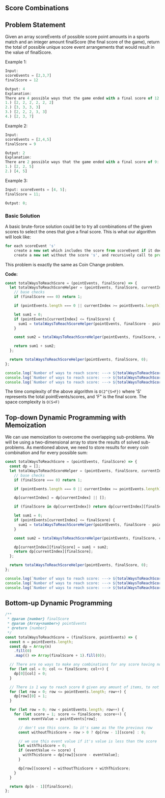 ## Score Combinations

## Problem Statement

Given an array scoreEvents of possible score point amounts in a sports match and an integer amount finalScore (the final score of the game), return the total of possible unique score event arrangements that would result in the value of finalScore.

Example 1:

```js
Input:
scoreEvents = [2,3,7]
finalScore = 12

Output: 4
Explanation:
There are 4 possible ways that the game ended with a final score of 12:
1.) [2, 2, 2, 2, 2, 2]
2.) [3, 3, 3, 3]
3.) [2, 2, 2, 3, 3]
4.) [2, 3, 7]
```

Example 2:

```js
Input:
scoreEvents = [2,4,5]
finalScore = 9

Output: 2
Explanation:
There are 2 possible ways that the game ended with a final score of 9:
1.) [2, 2, 5]
2.) [4, 5]
```

Example 3:

```js
Input: scoreEvents = [4, 5];
finalScore = 11;

Output: 0;
```

### Basic Solution

A basic brute-force solution could be to try all combinations of the given scores to select the ones that give a final score. This is what our algorithm will look like:

```js
for each scoreEvent 's'
    create a new set which includes the score from scoreEvent if it does not exceed the final score, and recursively call to process all scoreEvents
    create a new set without the score 's', and recursively call to process the remaining scores.
```

This problem is exactly the same as Coin Change problem.

**Code:**

```js
const totalWaysToReachScore = (pointEvents, finalScore) => {
  let totalWaysToReachScoreHelper = (pointEvents, finalScore, currentIndex) => {
    // base checks
    if (finalScore === 0) return 1;

    if (pointEvents.length === 0 || currentIndex >= pointEvents.length) return 0;

    let sum1 = 0;
    if (pointEvents[currentIndex] <= finalScore) {
      sum1 = totalWaysToReachScoreHelper(pointEvents, finalScore - pointEvents[currentIndex], currentIndex);
    }

    const sum2 = totalWaysToReachScoreHelper(pointEvents, finalScore, currentIndex + 1);

    return sum1 + sum2;
  };

  return totalWaysToReachScoreHelper(pointEvents, finalScore, 0);
};

console.log(`Number of ways to reach score: ---> ${totalWaysToReachScore([2, 3, 7], 12)}`);
console.log(`Number of ways to reach score: ---> ${totalWaysToReachScore([2, 4, 5], 9)}`);
console.log(`Number of ways to reach score: ---> ${totalWaysToReachScore([4, 5], 11)}`);
```

The time complexity of the above algorithm is `O(2^{S+F})` where 'S' represents the total pointEvents/scores, and 'F" is the final score. The space complexity is `O(S+F)`

## Top-down Dynamic Programming with Memoization

We can use memoization to overcome the overlapping sub-problems. We will be using a two-dimensional array to store the results of solved sub-problems. As mentioned above, we need to store results for every coin combination and for every possible sum:

```js
const totalWaysToReachScore = (pointEvents, finalScore) => {
  const dp = [];
  let totalWaysToReachScoreHelper = (pointEvents, finalScore, currentIndex) => {
    // base checks
    if (finalScore === 0) return 1;

    if (pointEvents.length === 0 || currentIndex >= pointEvents.length) return 0;

    dp[currentIndex] = dp[currentIndex] || [];

    if (finalScore in dp[currentIndex]) return dp[currentIndex][finalScore];

    let sum1 = 0;
    if (pointEvents[currentIndex] <= finalScore) {
      sum1 = totalWaysToReachScoreHelper(pointEvents, finalScore - pointEvents[currentIndex], currentIndex);
    }

    const sum2 = totalWaysToReachScoreHelper(pointEvents, finalScore, currentIndex + 1);

    dp[currentIndex][finalScore] = sum1 + sum2;
    return dp[currentIndex][finalScore];
  };

  return totalWaysToReachScoreHelper(pointEvents, finalScore, 0);
};

console.log(`Number of ways to reach score: ---> ${totalWaysToReachScore([2, 3, 7], 12)}`);
console.log(`Number of ways to reach score: ---> ${totalWaysToReachScore([2, 4, 5], 9)}`);
console.log(`Number of ways to reach score: ---> ${totalWaysToReachScore([4, 5], 11)}`);
```

## Bottom-up Dynamic Programming

```js
/**
 * @param {number} finalScore
 * @param {Array<number>} pointEvents
 * @return {number}
 */
const totalWaysToReachScore = (finalScore, pointEvents) => {
  const n = pointEvents.length;
  const dp = Array(n)
    .fill(0)
    .map(() => Array(finalScore + 1).fill(0));

  // There are no ways to make any combinations for any score having no point events
  for (let col = 0; col <= finalScore; col++) {
    dp[0][col] = 0;
  }

  // There is 1 way to reach score 0 given any amount of items, to not score at all
  for (let row = 0; row <= pointEvents.length; row++) {
    dp[row][0] = 1;
  }

  for (let row = 0; row < pointEvents.length; row++) {
    for (let score = 1; score <= finalScore; score++) {
      const eventValue = pointEvents[row];

      // don't use this score. So it's same as the the previous row
      const withoutThisScore = row > 0 ? dp[row - 1][score] : 0;

      // we use this event value if it's value is less than the score
      let withThisScore = 0;
      if (eventValue <= score) {
        withThisScore = dp[row][score - eventValue];
      }

      dp[row][scoore] = withoutThisScore + withThisScore;
    }
  }

  return dp[n - 1][finalScore];
};
```
